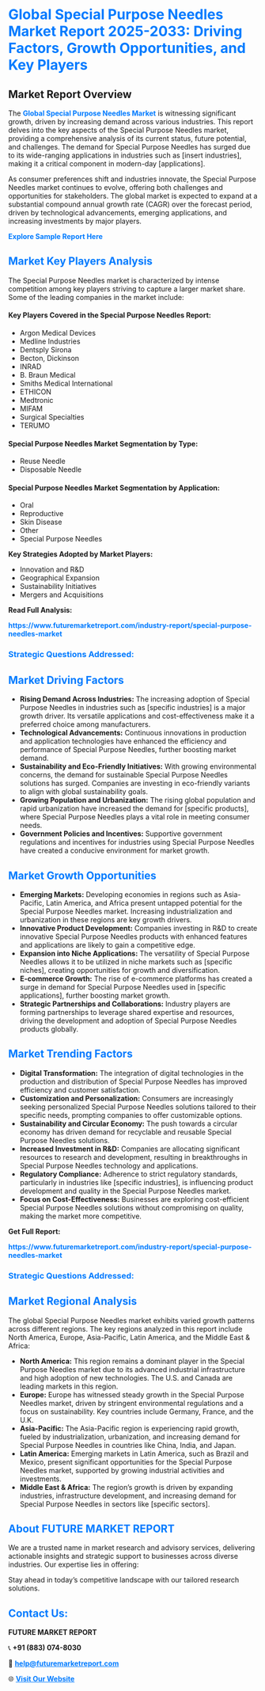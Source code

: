 <h1 style="color: #007BFF;">Global Special Purpose Needles Market Report 2025-2033: Driving Factors, Growth Opportunities, and Key Players</h1>

<section id="overview">
<h2>Market Report Overview</h2>
<p>The <a href="https://www.futuremarketreport.com/industry-report/special-purpose-needles-market" style="color: #007BFF; text-decoration: none;"><strong>Global Special Purpose Needles Market</strong></a> is witnessing significant growth, driven by increasing demand across various industries. This report delves into the key aspects of the Special Purpose Needles market, providing a comprehensive analysis of its current status, future potential, and challenges. The demand for Special Purpose Needles has surged due to its wide-ranging applications in industries such as [insert industries], making it a critical component in modern-day [applications].</p>
<p>As consumer preferences shift and industries innovate, the Special Purpose Needles market continues to evolve, offering both challenges and opportunities for stakeholders. The global market is expected to expand at a substantial compound annual growth rate (CAGR) over the forecast period, driven by technological advancements, emerging applications, and increasing investments by major players.</p>
</section>

<section id="overview">
<p><a href="https://www.futuremarketreport.com/request-sample/reportId=122261" style="color: #007BFF; text-decoration: none;"><strong>Explore Sample Report Here</strong></a></p>
</section>

<section id="key-players">
<h2 style="color: #007BFF;">Market Key Players Analysis</h2>
<p>The Special Purpose Needles market is characterized by intense competition among key players striving to capture a larger market share. Some of the leading companies in the market include:</p>
<h4>Key Players Covered in the Special Purpose Needles Report:</h4>
<ul><li>Argon Medical Devices</li><li>Medline Industries</li><li>Dentsply Sirona</li><li>Becton, Dickinson</li><li>INRAD</li><li>B. Braun Medical</li><li>Smiths Medical International</li><li>ETHICON</li><li>Medtronic</li><li>MIFAM</li><li>Surgical Specialties</li><li>TERUMO</li></ul>
<h4>Special Purpose Needles Market Segmentation by Type:</h4>
<ul><li>Reuse Needle</li><li>Disposable Needle</li></ul>

<h4>Special Purpose Needles Market Segmentation by Application:</h4>
<ul><li>Oral</li><li>Reproductive</li><li>Skin Disease</li><li>Other</li><li>Special Purpose Needles</li></ul>
<p><strong>Key Strategies Adopted by Market Players:</strong></p>
<ul>
<li>Innovation and R&D</li>
<li>Geographical Expansion</li>
<li>Sustainability Initiatives</li>
<li>Mergers and Acquisitions</li>
</ul>
</section>

<section>
<p><strong>Read Full Analysis: </strong></p><a href="https://www.futuremarketreport.com/industry-report/special-purpose-needles-market" style="color: #007BFF; text-decoration: none;"><strong>https://www.futuremarketreport.com/industry-report/special-purpose-needles-market</strong></a>
<h3 style="color: #007BFF;">Strategic Questions Addressed:</h3>
</section>

<section id="driving-factors">
<h2 style="color: #007BFF;">Market Driving Factors</h2>
<ul>
<li><strong>Rising Demand Across Industries:</strong> The increasing adoption of Special Purpose Needles in industries such as [specific industries] is a major growth driver. Its versatile applications and cost-effectiveness make it a preferred choice among manufacturers.</li>
<li><strong>Technological Advancements:</strong> Continuous innovations in production and application technologies have enhanced the efficiency and performance of Special Purpose Needles, further boosting market demand.</li>
<li><strong>Sustainability and Eco-Friendly Initiatives:</strong> With growing environmental concerns, the demand for sustainable Special Purpose Needles solutions has surged. Companies are investing in eco-friendly variants to align with global sustainability goals.</li>
<li><strong>Growing Population and Urbanization:</strong> The rising global population and rapid urbanization have increased the demand for [specific products], where Special Purpose Needles plays a vital role in meeting consumer needs.</li>
<li><strong>Government Policies and Incentives:</strong> Supportive government regulations and incentives for industries using Special Purpose Needles have created a conducive environment for market growth.</li>
</ul>
</section>

<section id="growth-opportunities">
<h2 style="color: #007BFF;">Market Growth Opportunities</h2>
<ul>
<li><strong>Emerging Markets:</strong> Developing economies in regions such as Asia-Pacific, Latin America, and Africa present untapped potential for the Special Purpose Needles market. Increasing industrialization and urbanization in these regions are key growth drivers.</li>
<li><strong>Innovative Product Development:</strong> Companies investing in R&D to create innovative Special Purpose Needles products with enhanced features and applications are likely to gain a competitive edge.</li>
<li><strong>Expansion into Niche Applications:</strong> The versatility of Special Purpose Needles allows it to be utilized in niche markets such as [specific niches], creating opportunities for growth and diversification.</li>
<li><strong>E-commerce Growth:</strong> The rise of e-commerce platforms has created a surge in demand for Special Purpose Needles used in [specific applications], further boosting market growth.</li>
<li><strong>Strategic Partnerships and Collaborations:</strong> Industry players are forming partnerships to leverage shared expertise and resources, driving the development and adoption of Special Purpose Needles products globally.</li>
</ul>
</section>

<section id="trending-factors">
<h2 style="color: #007BFF;">Market Trending Factors</h2>
<ul>
<li><strong>Digital Transformation:</strong> The integration of digital technologies in the production and distribution of Special Purpose Needles has improved efficiency and customer satisfaction.</li>
<li><strong>Customization and Personalization:</strong> Consumers are increasingly seeking personalized Special Purpose Needles solutions tailored to their specific needs, prompting companies to offer customizable options.</li>
<li><strong>Sustainability and Circular Economy:</strong> The push towards a circular economy has driven demand for recyclable and reusable Special Purpose Needles solutions.</li>
<li><strong>Increased Investment in R&D:</strong> Companies are allocating significant resources to research and development, resulting in breakthroughs in Special Purpose Needles technology and applications.</li>
<li><strong>Regulatory Compliance:</strong> Adherence to strict regulatory standards, particularly in industries like [specific industries], is influencing product development and quality in the Special Purpose Needles market.</li>
<li><strong>Focus on Cost-Effectiveness:</strong> Businesses are exploring cost-efficient Special Purpose Needles solutions without compromising on quality, making the market more competitive.</li>
</ul>
</section>

<section>
<p><strong>Get Full Report: </strong></p><a href="https://www.futuremarketreport.com/industry-report/special-purpose-needles-market" style="color: #007BFF; text-decoration: none;"><strong>https://www.futuremarketreport.com/industry-report/special-purpose-needles-market</strong></a>
<h3 style="color: #007BFF;">Strategic Questions Addressed:</h3>
</section>


<section id="regional-analysis">
<h2 style="color: #007BFF;">Market Regional Analysis</h2>
<p>The global Special Purpose Needles market exhibits varied growth patterns across different regions. The key regions analyzed in this report include North America, Europe, Asia-Pacific, Latin America, and the Middle East & Africa:</p>
<ul>
<li><strong>North America:</strong> This region remains a dominant player in the Special Purpose Needles market due to its advanced industrial infrastructure and high adoption of new technologies. The U.S. and Canada are leading markets in this region.</li>
<li><strong>Europe:</strong> Europe has witnessed steady growth in the Special Purpose Needles market, driven by stringent environmental regulations and a focus on sustainability. Key countries include Germany, France, and the U.K.</li>
<li><strong>Asia-Pacific:</strong> The Asia-Pacific region is experiencing rapid growth, fueled by industrialization, urbanization, and increasing demand for Special Purpose Needles in countries like China, India, and Japan.</li>
<li><strong>Latin America:</strong> Emerging markets in Latin America, such as Brazil and Mexico, present significant opportunities for the Special Purpose Needles market, supported by growing industrial activities and investments.</li>
<li><strong>Middle East & Africa:</strong> The region’s growth is driven by expanding industries, infrastructure development, and increasing demand for Special Purpose Needles in sectors like [specific sectors].</li>
</ul>
</section>

<footer>
<h2 style="color: #007BFF;">About FUTURE MARKET REPORT</h2>
<p>We are a trusted name in market research and advisory services, delivering actionable insights and strategic support to businesses across diverse industries. Our expertise lies in offering:</p>

<p>Stay ahead in today’s competitive landscape with our tailored research solutions.</p>

<h2 style="color: #007BFF;">Contact Us:</h2>
<p><strong>FUTURE MARKET REPORT</strong></p>
<p>📞 <strong>+91 (883) 074-8030</strong></p>
<p>📧 <strong><a href="mailto:help@futuremarketreport.com" style="color: #007BFF;">help@futuremarketreport.com</a></strong></p>
<p>🌐 <strong><a href="https://www.futuremarketreport.com/" style="color: #007BFF;">Visit Our Website</a></strong></p>
</footer>
